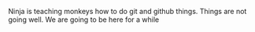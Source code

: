 Ninja is teaching monkeys how to do git and github things. Things are not going well. We are going to be here for a while